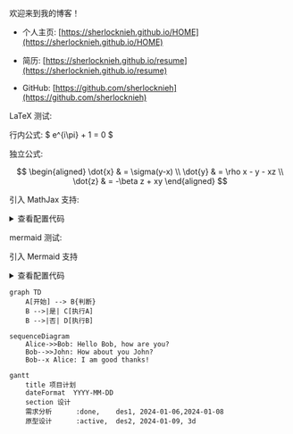 欢迎来到我的博客！

- 个人主页: [https://sherlocknieh.github.io/HOME](https://sherlocknieh.github.io/HOME)

- 简历: [https://sherlocknieh.github.io/resume](https://sherlocknieh.github.io/resume)

- GitHub: [https://github.com/sherlocknieh](https://github.com/sherlocknieh)

LaTeX 测试:

行内公式: $ e^{i\pi} + 1 = 0 $

独立公式:

$$
\begin{aligned}
\dot{x} & = \sigma(y-x) \\
\dot{y} & = \rho x - y - xz \\
\dot{z} & = -\beta z + xy
\end{aligned}
$$

引入 MathJax 支持:
<!-- 实际执行的代码（隐藏） -->
<script>
MathJax = {
  tex: {
    inlineMath: [['$', '$'], ['\\(', '\\)']],  // 行内公式符号
    displayMath: [['$$', '$$'], ['\\[', '\\]']] // 独立公式符号
  }
};
</script>
<script src="https://cdn.jsdelivr.net/npm/mathjax@3/es5/tex-mml-chtml.js" async></script>

<!-- 用于展示的代码（折叠） -->
<details>
<summary>查看配置代码</summary>

```html

```

</details>

mermaid 测试:

引入 Mermaid 支持
<!-- 引入 Mermaid 支持 -->
<script src="https://cdn.jsdelivr.net/npm/mermaid@10/dist/mermaid.min.js"></script>
<script>
    mermaid.initialize({
        startOnLoad: true,
        theme: 'default',
        securityLevel: 'loose',
        flowchart: {
            useMaxWidth: true,
            htmlLabels: true
        }
    });
</script>

<!-- 用于展示的代码（折叠） -->
<details>
<summary>查看配置代码</summary>

```html
<script src="https://cdn.jsdelivr.net/npm/mermaid@10/dist/mermaid.min.js"></script>
<script>
    mermaid.initialize({
        startOnLoad: true,
        theme: 'default',
        securityLevel: 'loose',
        flowchart: {
            useMaxWidth: true,
            htmlLabels: true
        }
    });
</script>
```

</details>

<!-- 流程图 -->
```mermaid
graph TD
    A[开始] --> B{判断}
    B -->|是| C[执行A]
    B -->|否| D[执行B]
```

<!-- 时序图 -->
```mermaid
sequenceDiagram
    Alice->>Bob: Hello Bob, how are you?
    Bob-->>John: How about you John?
    Bob--x Alice: I am good thanks!
```

<!-- 甘特图 -->
```mermaid
gantt
    title 项目计划
    dateFormat  YYYY-MM-DD
    section 设计
    需求分析      :done,    des1, 2024-01-06,2024-01-08
    原型设计      :active,  des2, 2024-01-09, 3d
```